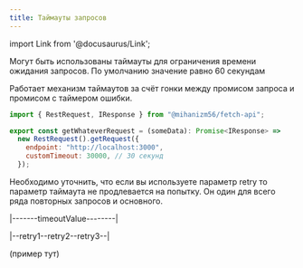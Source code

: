 ```yaml
---
title: Таймауты запросов
---
```


import Link from '@docusaurus/Link';

Могут быть использованы таймауты для ограничения времени ожидания запросов.
По умолчанию значение равно 60 секундам

Работает механизм таймаутов за счёт гонки между промисом запроса и промисом с таймером ошибки.

```javascript
import { RestRequest, IResponse } from "@mihanizm56/fetch-api";

export const getWhateverRequest = (someData): Promise<IResponse> =>
  new RestRequest().getRequest({
    endpoint: "http://localhost:3000",
    customTimeout: 30000, // 30 секунд
  });
```

Необходимо уточнить, что если вы используете параметр retry то параметр таймаута не продлевается на попытку.
Он один для всего ряда повторных запросов и основного.

|-------timeoutValue--------|

|--retry1--retry2--retry3--|

(пример <Link to='./retry-requests'>тут</Link>)
